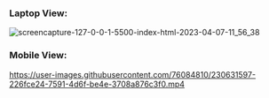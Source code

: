 ### Laptop View:
![screencapture-127-0-0-1-5500-index-html-2023-04-07-11_56_38](https://user-images.githubusercontent.com/76084810/230558339-81db1735-cb98-491d-9e35-56595bc3f7a3.png)

### Mobile View:
https://user-images.githubusercontent.com/76084810/230631597-226fce24-7591-4d6f-be4e-3708a876c3f0.mp4


